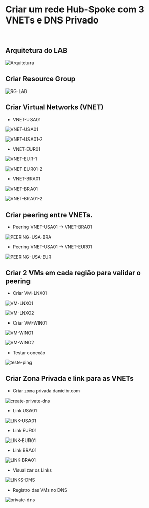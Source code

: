 # Criar um rede Hub-Spoke com 3 VNETs e DNS Privado

&nbsp;
&nbsp;
&nbsp;
&nbsp;
&nbsp;

## Arquitetura do LAB

![Arquitetura](https://github.com/danielmagevski/azure-labs/assets/10622331/182fc597-6e07-4949-bd62-4fda465cf388)

## Criar Resource Group

![RG-LAB](https://github.com/danielmagevski/azure-labs/assets/10622331/68c8651f-54cf-469a-b601-f42a23cb45d4)


## Criar Virtual Networks (VNET)

* VNET-USA01
  
![VNET-USA01](https://github.com/danielmagevski/azure-labs/assets/10622331/40bb7611-2628-411b-9053-04efdbfc4e86)

![VNET-USA01-2](https://github.com/danielmagevski/azure-labs/assets/10622331/2545fbd0-1669-4b24-a6e3-80d82096d882)

* VNET-EUR01

![VNET-EUR-1](https://github.com/danielmagevski/azure-labs/assets/10622331/2a60d23e-55a1-44c1-ab50-be6e8f874db0)

![VNET-EUR01-2](https://github.com/danielmagevski/azure-labs/assets/10622331/1dd811e8-0306-4595-9b1b-2cd6e305e353)

* VNET-BRA01

![VNET-BRA01](https://github.com/danielmagevski/azure-labs/assets/10622331/f555e78d-ce44-479b-a797-164f29383df3)

![VNET-BRA01-2](https://github.com/danielmagevski/azure-labs/assets/10622331/9e98623e-e5ed-4ad5-acdb-859a963736fb)

## Criar peering entre VNETs.

* Peering VNET-USA01 -> VNET-BRA01

![PEERING-USA-BRA](https://github.com/danielmagevski/azure-labs/assets/10622331/04746ff5-9651-482f-9c4d-37986819810a)

* Peering VNET-USA01 -> VNET-EUR01

![PEERING-USA-EUR](https://github.com/danielmagevski/azure-labs/assets/10622331/f62ace80-5264-4eb9-9ffe-3efb1d861892)

## Criar 2 VMs em cada região para validar o peering

* Criar VM-LNX01

![VM-LNX01](https://github.com/danielmagevski/azure-labs/assets/10622331/14fb7b62-70d3-4ce4-b521-250b6b8b72ac)

![VM-LNX02](https://github.com/danielmagevski/azure-labs/assets/10622331/9f0036c5-8fc7-44dd-ae64-0af27ab78479)

* Criar VM-WIN01

![VM-WIN01](https://github.com/danielmagevski/azure-labs/assets/10622331/e3e8114d-ef06-4304-8a05-aaa7d9c689cc)

![VM-WIN02](https://github.com/danielmagevski/azure-labs/assets/10622331/5b90bc74-c67e-43cb-861b-22b68a1c0599)

* Testar conexão

![teste-ping](https://github.com/danielmagevski/azure-labs/assets/10622331/f2c0f21e-1f37-4698-a778-1c333b941a13)


## Criar Zona Privada e link para as VNETs

* Criar zona privada danielbr.com

![create-private-dns](https://github.com/danielmagevski/azure-labs/assets/10622331/27c4ae34-f120-488e-944c-73950a586f69)

* Link USA01

![LINK-USA01](https://github.com/danielmagevski/azure-labs/assets/10622331/79b5ab32-327d-49a9-9d92-020163fe506d)

* Link EUR01

![LINK-EUR01](https://github.com/danielmagevski/azure-labs/assets/10622331/934e0e62-a531-4af0-8266-4d49cd5e211c)

* Link BRA01

![LINK-BRA01](https://github.com/danielmagevski/azure-labs/assets/10622331/31ff616e-5d64-40e9-a77c-e40a2aa924d1)

* Visualizar os Links

![LINKS-DNS](https://github.com/danielmagevski/azure-labs/assets/10622331/fc4ce250-6f7e-428c-ab81-90aafd9830ae)


* Registro das VMs no DNS

![private-dns](https://github.com/danielmagevski/azure-labs/assets/10622331/a6b6dd3e-aacf-42b9-850b-64916f953826)



